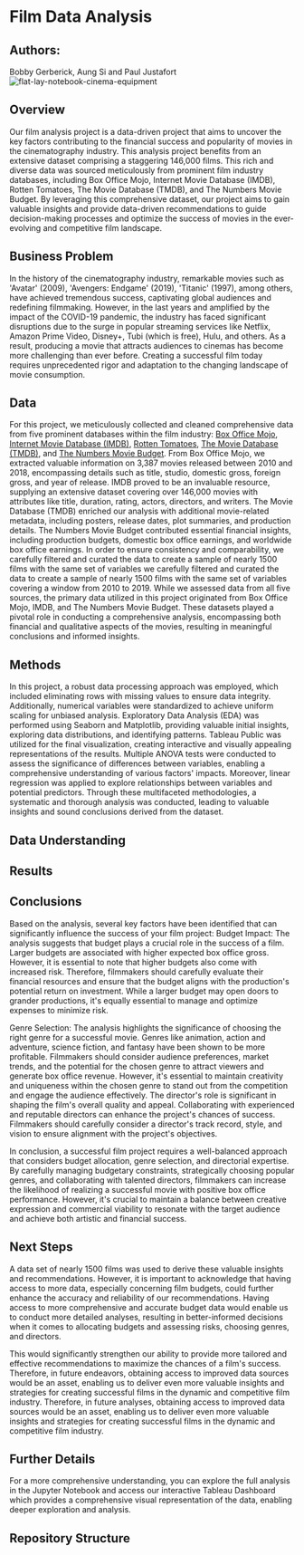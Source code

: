 # **Film Data Analysis**

## **Authors**:
Bobby Gerberick, Aung Si and Paul Justafort
![flat-lay-notebook-cinema-equipment](https://github.com/pmjustafort/Film_Data_Analysis/assets/137816262/b4d079d2-cabc-45d7-bd32-303efde3c061)

## **Overview**
Our film analysis project is a data-driven project that aims to uncover the key factors contributing to the financial success and popularity of movies in the cinematography industry.  This analysis project benefits from an extensive dataset comprising a staggering 146,000 films. This rich and diverse data was sourced meticulously from prominent film industry databases, including Box Office Mojo, Internet Movie Database (IMDB), Rotten Tomatoes, The Movie Database (TMDB), and The Numbers Movie Budget. By leveraging this comprehensive dataset, our project aims to gain valuable insights and provide data-driven recommendations to guide decision-making processes and optimize the success of movies in the ever-evolving and competitive film landscape.

## **Business Problem**
In the history of the cinematography industry, remarkable movies such as 'Avatar' (2009), 'Avengers: Endgame' (2019), 'Titanic' (1997), among others, have achieved tremendous success, captivating global audiences and redefining filmmaking. However, in the last years and amplified by the impact of the COVID-19 pandemic, the industry has faced significant disruptions due to the surge in popular streaming services like Netflix, Amazon Prime Video, Disney+, Tubi (which is free), Hulu, and others. As a result, producing a movie that attracts audiences to cinemas has become more challenging than ever before. Creating a successful film today requires unprecedented rigor and adaptation to the changing landscape of movie consumption.


## **Data**

For this project, we meticulously collected and cleaned comprehensive data from five prominent databases within the film industry: [Box Office Mojo](https://www.boxofficemojo.com/), [Internet Movie Database (IMDB)](https://www.imdb.com/), [Rotten Tomatoes](https://www.rottentomatoes.com/), [The Movie Database (TMDB)](https://www.themoviedb.org/), and [The Numbers Movie Budget](https://www.the-numbers.com/). From Box Office Mojo, we extracted valuable information on 3,387 movies released between 2010 and 2018, encompassing details such as title, studio, domestic gross, foreign gross, and year of release. IMDB proved to be an invaluable resource, supplying an extensive dataset covering over 146,000 movies with attributes like title, duration, rating, actors, directors, and writers. The Movie Database (TMDB) enriched our analysis with additional movie-related metadata, including posters, release dates, plot summaries, and production details. The Numbers Movie Budget contributed essential financial insights, including production budgets, domestic box office earnings, and worldwide box office earnings.
In order to ensure consistency and comparability, we carefully filtered and curated the data to create a sample of nearly 1500 films with the same set of variables we carefully filtered and curated the data to create a sample of nearly 1500 films with the same set of variables covering a window from 2010 to 2019. While we assessed data from all five sources, the primary data utilized in this project originated from Box Office Mojo, IMDB, and The Numbers Movie Budget. These datasets played a pivotal role in conducting a comprehensive analysis, encompassing both financial and qualitative aspects of the movies, resulting in meaningful conclusions and informed insights.


## Methods
In this project, a robust data processing approach was employed, which included eliminating rows with missing values to ensure data integrity. Additionally, numerical variables were standardized to achieve uniform scaling for unbiased analysis. Exploratory Data Analysis (EDA) was performed using Seaborn and Matplotlib, providing valuable initial insights, exploring data distributions, and identifying patterns. Tableau Public was utilized for the final visualization, creating interactive and visually appealing representations of the results. Multiple ANOVA tests were conducted to assess the significance of differences between variables, enabling a comprehensive understanding of various factors' impacts. Moreover, linear regression was applied to explore relationships between variables and potential predictors. Through these multifaceted methodologies, a systematic and thorough analysis was conducted, leading to valuable insights and sound conclusions derived from the dataset.

## **Data Understanding**

## **Results**

## **Conclusions**
Based on the analysis, several key factors have been identified that can significantly influence the success of your film project:
Budget Impact: The analysis suggests that budget plays a crucial role in the success of a film. Larger budgets are associated with higher expected box office gross. However, it is essential to note that higher budgets also come with increased risk. Therefore, filmmakers should carefully evaluate their financial resources and ensure that the budget aligns with the production's potential return on investment. While a larger budget may open doors to grander productions, it's equally essential to manage and optimize expenses to minimize risk.

Genre Selection: The analysis highlights the significance of choosing the right genre for a successful movie. Genres like animation, action and adventure, science fiction, and fantasy have been shown to be more profitable. Filmmakers should consider audience preferences, market trends, and the potential for the chosen genre to attract viewers and generate box office revenue. However, it's essential to maintain creativity and uniqueness within the chosen genre to stand out from the competition and engage the audience effectively.
The director's role is significant in shaping the film's overall quality and appeal. Collaborating with experienced and reputable directors can enhance the project's chances of success. Filmmakers should carefully consider a director's track record, style, and vision to ensure alignment with the project's objectives.

In conclusion, a successful film project requires a well-balanced approach that considers budget allocation, genre selection, and directorial expertise. By carefully managing budgetary constraints, strategically choosing popular genres, and collaborating with talented directors, filmmakers can increase the likelihood of realizing a successful movie with positive box office performance. However, it's crucial to maintain a balance between creative expression and commercial viability to resonate with the target audience and achieve both artistic and financial success.


## **Next Steps**
A data set of nearly 1500 films was used to derive these valuable insights and recommendations. However, it is important to acknowledge that having access to more data, especially concerning film budgets, could further enhance the accuracy and reliability of our recommendations. Having access to more comprehensive and accurate budget data would enable us to conduct more detailed analyses, resulting in better-informed decisions when it comes to allocating budgets and assessing risks, choosing genres, and directors.

This would significantly strengthen our ability to provide more tailored and effective recommendations to maximize the chances of a film's success. Therefore, in future endeavors, obtaining access to improved data sources would be an asset, enabling us to deliver even more valuable insights and strategies for creating successful films in the dynamic and competitive film industry. Therefore, in future analyses, obtaining access to improved data sources would be an asset, enabling us to deliver even more valuable insights and strategies for creating successful films in the dynamic and competitive film industry.

## **Further Details**

For a more comprehensive understanding, you can explore the full analysis in the Jupyter Notebook and access our interactive Tableau Dashboard which provides a comprehensive visual representation of the data, enabling deeper exploration and analysis.

## **Repository Structure**
